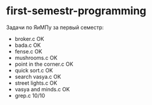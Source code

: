 # first-semestr-programming

Задачи по ЯиМПу за первый семестр:
  * broker.c			OK   
  * bada.c			OK
  * fense.c			OK
  * mushrooms.c			OK 
  * point in the corner.c	OK
  * quick sort.c		OK
  * search vasya.c		OK
  * street lights.c		OK
  * vasya and minds.c		OK
  * grep.c			10/10
